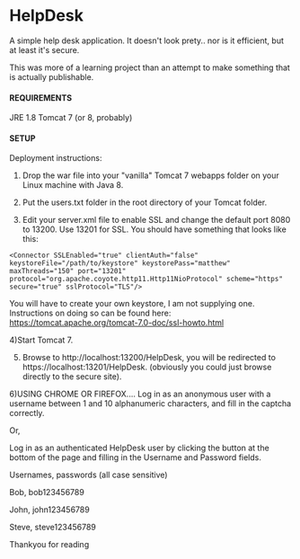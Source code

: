 # HelpDesk 


A simple help desk application. It doesn't look prety.. nor is it 
efficient, but at least it's secure. 

This was more of a learning project than an attempt to make something 
that is actually publishable. 


#### REQUIREMENTS ####
JRE 1.8
Tomcat 7 (or 8, probably)
#### SETUP ####





Deployment instructions: 

1) Drop the war file into your "vanilla" Tomcat 7 webapps folder on your 
Linux machine with Java 8.

2) Put the users.txt folder in the root directory of your Tomcat folder.

3) Edit your server.xml file to enable SSL and change the default port 
8080 to 13200. Use 13201 for SSL. You should have something that looks 
like this: 



<Connector port="13200" protocol="HTTP/1.1" connectionTimeout="20000" redirectPort="13201" enableLookups="false" />
  
    <Connector SSLEnabled="true" clientAuth="false" keystoreFile="/path/to/keystore" keystorePass="matthew" maxThreads="150" port="13201" protocol="org.apache.coyote.http11.Http11NioProtocol" scheme="https" secure="true" sslProtocol="TLS"/>


You will have to create your own keystore, I am not supplying one.
Instructions on doing so can be found here: 
https://tomcat.apache.org/tomcat-7.0-doc/ssl-howto.html



4)Start Tomcat 7.

5) Browse to http://localhost:13200/HelpDesk, you will be redirected to 
https://localhost:13201/HelpDesk. (obviously you could just browse 
directly to the secure site).

6)USING CHROME OR FIREFOX....
Log in as an anonymous user with a username between 1 and 10 
alphanumeric characters, and fill in the captcha correctly.

Or,

Log in as an authenticated HelpDesk user by clicking the button at the 
bottom of the page and filling in the Username and Password fields.

Usernames, passwords (all case sensitive)

Bob, bob123456789

John, john123456789

Steve, steve123456789

Thankyou for reading
